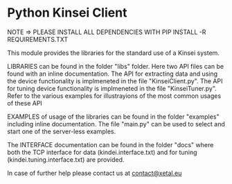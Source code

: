 # Python Kinsei Client

NOTE => PLEASE INSTALL ALL DEPENDENCIES WITH PIP INSTALL -R REQUIREMENTS.TXT

This module provides the libraries for the standard use of a Kinsei system.

LIBRARIES can be found in the folder "libs" folder. Here two API files can be found with an inline documentation. 
The API for extracting data and using the device functionality is implmeneted in the file "KinseiClient.py".
The API for tuning device functionality is implmeneted in the file "KinseiTuner.py".
Refer to the various examples for illustrayions of the most common usages of these API

EXAMPLES of usage of the libraries can be found in the folder "examples" including inline documentation. The file "main.py" can be used to select and start one of the server-less examples. 

The INTERFACE documentation can be found in the folder "docs" where both the TCP interface for data (kindei.interface.txt) and for tuning (kindei.tuning.interface.txt) are provided.

In case of further help please contact us at contact@xetal.eu